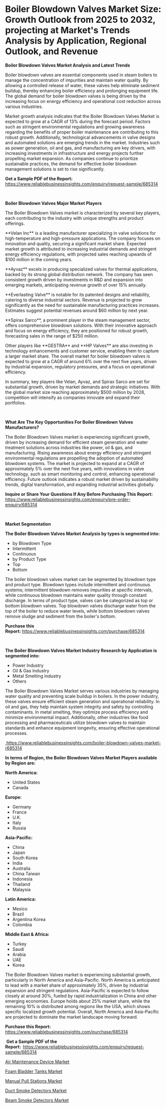 <p><h1>Boiler Blowdown Valves Market Size: Growth Outlook from 2025 to 2032, projecting at Market's Trends Analysis by Application, Regional Outlook, and Revenue</h1></p><p><strong>Boiler Blowdown Valves Market Analysis and Latest Trends</strong></p>
<p><p>Boiler blowdown valves are essential components used in steam boilers to manage the concentration of impurities and maintain water quality. By allowing a controlled release of water, these valves help eliminate sediment buildup, thereby enhancing boiler efficiency and prolonging equipment life. The global demand for boiler blowdown valves is being driven by the increasing focus on energy efficiency and operational cost reduction across various industries.</p><p>Market growth analysis indicates that the Boiler Blowdown Valves Market is expected to grow at a CAGR of 13% during the forecast period. Factors such as stringent environmental regulations and growing awareness regarding the benefits of proper boiler maintenance are contributing to this robust growth. Additionally, technological advancements in valve designs and automated solutions are emerging trends in the market. Industries such as power generation, oil and gas, and manufacturing are key drivers, with increasing investments in infrastructure and energy projects further propelling market expansion. As companies continue to prioritize sustainable practices, the demand for effective boiler blowdown management solutions is set to rise significantly.</p></p>
<p><strong>Get a Sample PDF of the Report:&nbsp;</strong> <a href="https://www.reliablebusinessinsights.com/enquiry/request-sample/685314?utm_campaign=1117&utm_medium=2&utm_source=Github&utm_content=ia&utm_term=19022025&utm_id=boiler-blowdown-valves">https://www.reliablebusinessinsights.com/enquiry/request-sample/685314</a></p>
<p>&nbsp;</p>
<p><strong>Boiler Blowdown Valves Major Market Players</strong></p>
<p><p>The Boiler Blowdown Valves market is characterized by several key players, each contributing to the industry with unique strengths and product offerings.</p><p>**Velan Inc** is a leading manufacturer specializing in valve solutions for high-temperature and high-pressure applications. The company focuses on innovation and quality, securing a significant market share. Expected market growth is attributed to increasing industrial demands and stringent energy efficiency regulations, with projected sales reaching upwards of $100 million in the coming years.</p><p>**Ayvaz** excels in producing specialized valves for thermal applications, backed by its strong global distribution network. The company has seen consistent growth driven by investments in R&D and expansion into emerging markets, anticipating revenue growth of over 15% annually.</p><p>**Everlasting Valve** is notable for its patented designs and reliability, catering to diverse industrial sectors. Revenue is projected to grow significantly as the need for sustainable manufacturing practices increases. Estimates suggest potential revenues around $60 million by next year.</p><p>**Spirax Sarco**, a prominent player in the steam management sector, offers comprehensive blowdown solutions. With their innovative approach and focus on energy efficiency, they are positioned for robust growth, forecasting sales in the range of $250 million.</p><p>Other players like **GESTRA** and **HP Valves** are also investing in technology enhancements and customer service, enabling them to capture a larger market share. The overall market for boiler blowdown valves is expected to grow at a CAGR of around 6% over the next five years, driven by industrial expansion, regulatory pressures, and a focus on operational efficiency.</p><p>In summary, key players like Velan, Ayvaz, and Spirax Sarco are set for substantial growth, driven by market demands and strategic initiatives. With the global market size reaching approximately $500 million by 2028, competition will intensify as companies innovate and expand their portfolios.</p></p>
<p>&nbsp;</p>
<p><strong>What Are The Key Opportunities For Boiler Blowdown Valves Manufacturers?</strong></p>
<p><p>The Boiler Blowdown Valves market is experiencing significant growth, driven by increasing demand for efficient steam generation and water treatment solutions across industries like power, oil & gas, and manufacturing. Rising awareness about energy efficiency and stringent environmental regulations are propelling the adoption of automated blowdown systems. The market is projected to expand at a CAGR of approximately 5% over the next five years, with innovations in valve technology, such as smart monitoring and control, enhancing operational efficiency. Future outlook indicates a robust market driven by sustainability trends, digital transformation, and expanding industrial activities globally.</p></p>
<p><strong>Inquire or Share Your Questions If Any Before Purchasing This Report:</strong> <a href="https://www.reliablebusinessinsights.com/enquiry/pre-order-enquiry/685314?utm_campaign=1117&utm_medium=2&utm_source=Github&utm_content=ia&utm_term=19022025&utm_id=boiler-blowdown-valves">https://www.reliablebusinessinsights.com/enquiry/pre-order-enquiry/685314</a></p>
<p>&nbsp;</p>
<p><strong>Market Segmentation</strong></p>
<p><strong>The Boiler Blowdown Valves Market Analysis by types is segmented into:</strong></p>
<p><ul><li>by Blowdown Type</li><li>Intermittent</li><li>Continuous</li><li>by Product Type</li><li>Top</li><li>Bottom</li></ul></p>
<p><p>The boiler blowdown valves market can be segmented by blowdown type and product type. Blowdown types include intermittent and continuous systems; intermittent blowdown removes impurities at specific intervals, while continuous blowdown maintains water quality through constant discharge. In terms of product type, valves can be categorized as top or bottom blowdown valves. Top blowdown valves discharge water from the top of the boiler to reduce water levels, while bottom blowdown valves remove sludge and sediment from the boiler's bottom.</p></p>
<p><strong>Purchase this Report:&nbsp;</strong><a href="https://www.reliablebusinessinsights.com/purchase/685314?utm_campaign=1117&utm_medium=2&utm_source=Github&utm_content=ia&utm_term=19022025&utm_id=boiler-blowdown-valves">https://www.reliablebusinessinsights.com/purchase/685314</a></p>
<p>&nbsp;</p>
<p><strong>The Boiler Blowdown Valves Market Industry Research by Application is segmented into:</strong></p>
<p><ul><li>Power Industry</li><li>Oil & Gas Industry</li><li>Metal Smelting Industry</li><li>Others</li></ul></p>
<p><p>The Boiler Blowdown Valves Market serves various industries by managing water quality and preventing scale buildup in boilers. In the power industry, these valves ensure efficient steam generation and operational reliability. In oil and gas, they help maintain system integrity and safety by controlling contaminants. In metal smelting, they optimize process efficiency and minimize environmental impact. Additionally, other industries like food processing and pharmaceuticals utilize blowdown valves to maintain standards and enhance equipment longevity, ensuring effective operational processes.</p></p>
<p><a href="https://www.reliablebusinessinsights.com/boiler-blowdown-valves-market-r685314?utm_campaign=1117&utm_medium=2&utm_source=Github&utm_content=ia&utm_term=19022025&utm_id=boiler-blowdown-valves">&nbsp;https://www.reliablebusinessinsights.com/boiler-blowdown-valves-market-r685314</a></p>
<p><strong>In terms of Region, the Boiler Blowdown Valves Market Players available by Region are:</strong></p>
<p>
    <p> <strong> North America: </strong>
        <ul>
            <li>United States</li>
            <li>Canada</li>
        </ul>
        </p> 
    <p> <strong> Europe: </strong>
        <ul>
            <li>Germany</li>
            <li>France</li>
            <li>U.K.</li>
            <li>Italy</li>
            <li>Russia</li>
        </ul>
        </p> 
    <p> <strong> Asia-Pacific: </strong>
        <ul>
            <li>China</li>
            <li>Japan</li>
            <li>South Korea</li>
            <li>India</li>
            <li>Australia</li>
            <li>China Taiwan</li>
            <li>Indonesia</li>
            <li>Thailand</li>
            <li>Malaysia</li>
        </ul>
        </p> 
    <p> <strong> Latin America: </strong>
        <ul>
            <li>Mexico</li>
            <li>Brazil</li>
            <li>Argentina Korea</li>
            <li>Colombia</li>
        </ul>
        </p> 
    <p> <strong> Middle East & Africa: </strong>
        <ul>
            <li>Turkey</li>
            <li>Saudi</li>
            <li>Arabia</li>
            <li>UAE</li>
            <li>Korea</li>
        </ul>
    </p>
    </p>
<p><p>The Boiler Blowdown Valves market is experiencing substantial growth, particularly in North America and Asia-Pacific. North America is anticipated to lead with a market share of approximately 35%, driven by industrial expansion and stringent regulations. Asia-Pacific is expected to follow closely at around 30%, fueled by rapid industrialization in China and other emerging economies. Europe holds about 25% market share, while the remaining 10% is distributed among regions like the USA, which shows specific localized growth potential. Overall, North America and Asia-Pacific are projected to dominate the market landscape moving forward.</p></p>
<p><strong>Purchase this Report: </strong><a href="https://www.reliablebusinessinsights.com/purchase/685314?utm_campaign=1117&utm_medium=2&utm_source=Github&utm_content=ia&utm_term=19022025&utm_id=boiler-blowdown-valves">https://www.reliablebusinessinsights.com/purchase/685314</a></p>
<p>&nbsp;<strong>Get a Sample PDF of the Report:&nbsp;&nbsp;</strong><a href="https://www.reliablebusinessinsights.com/enquiry/request-sample/685314?utm_campaign=1117&utm_medium=2&utm_source=Github&utm_content=ia&utm_term=19022025&utm_id=boiler-blowdown-valves">https://www.reliablebusinessinsights.com/enquiry/request-sample/685314</a></p>
<p><strong></strong></p>
<p><p><a href="https://github.com/remasgyebixi/Market-Research-Report-List-1/blob/main/air-maintenance-device-market.md?utm_campaign=1117&utm_medium=2&utm_source=Github&utm_content=ia&utm_term=19022025&utm_id=boiler-blowdown-valves">Air Maintenance Device Market</a></p><p><a href="https://github.com/indrystar/Market-Research-Report-List-5/blob/main/foam-bladder-tanks-market.md?utm_campaign=1117&utm_medium=2&utm_source=Github&utm_content=ia&utm_term=19022025&utm_id=boiler-blowdown-valves">Foam Bladder Tanks Market</a></p><p><a href="https://github.com/emaaneaddytu/Market-Research-Report-List-1/blob/main/manual-pull-stations-market.md?utm_campaign=1117&utm_medium=2&utm_source=Github&utm_content=ia&utm_term=19022025&utm_id=boiler-blowdown-valves">Manual Pull Stations Market</a></p><p><a href="https://github.com/batergrealy/Market-Research-Report-List-1/blob/main/duct-smoke-detectors-market.md?utm_campaign=1117&utm_medium=2&utm_source=Github&utm_content=ia&utm_term=19022025&utm_id=boiler-blowdown-valves">Duct Smoke Detectors Market</a></p><p><a href="https://github.com/bosawhaddye2/Market-Research-Report-List-1/blob/main/beam-smoke-detectors-market.md?utm_campaign=1117&utm_medium=2&utm_source=Github&utm_content=ia&utm_term=19022025&utm_id=boiler-blowdown-valves">Beam Smoke Detectors Market</a></p></p>